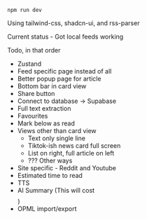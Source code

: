 ```
npm run dev
```

Using tailwind-css, shadcn-ui, and rss-parser

Current status - Got local feeds working

Todo, in that order
- Zustand
- Feed specific page instead of all
- Better popup page for article
- Bottom bar in card view
- Share button
- Connect to database -> Supabase
- Full text extraction
- Favourites
- Mark below as read
- Views other than card view 
    - Text only single line
    - Tiktok-ish news card full screen
    - List on right, full article on left
    - ??? Other ways
- Site specific - Reddit and Youtube
- Estimated time to read
- TTS
- AI Summary (This will cost $$$$)
- OPML import/export

